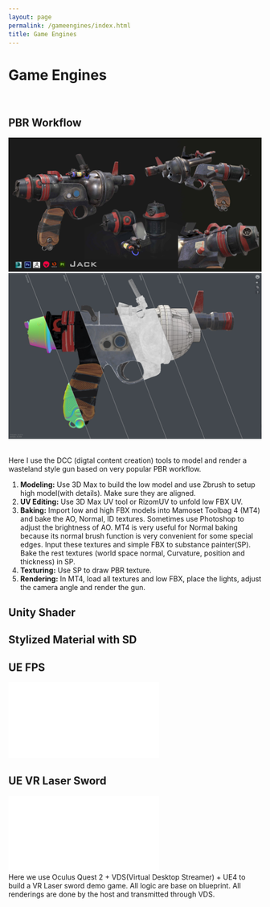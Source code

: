 ```yaml
---
layout: page
permalink: /gameengines/index.html
title: Game Engines
---
```


# Game Engines

<br>

## PBR Workflow

![](images/ge/pbrgun1.jpg)
![](images/ge/pbrgun2.jpg)

<br>Here I use the DCC (digtal content creation) tools to model and render a wasteland style gun based on very popular PBR workflow. 

1. **Modeling:** Use 3D Max to build the low model and use Zbrush to setup high model(with details). Make sure they are aligned.
2. **UV Editing:** Use  3D Max UV tool or RizomUV to unfold low FBX UV.  
3. **Baking:** Import low and high FBX models into Mamoset Toolbag 4 (MT4) and bake the AO, Normal, ID textures. Sometimes use Photoshop to adjust the brightness of AO. MT4 is very useful for Normal baking because its normal brush function is very convenient for some special edges. Input these textures and simple FBX to substance painter(SP).  Bake the rest textures (world space normal, Curvature, position and thickness) in SP. 
4. **Texturing:** Use SP to draw PBR texture. 
5. **Rendering:** In MT4, load all textures and low FBX, place the lights, adjust the camera angle and render the gun. 

## Unity Shader



## Stylized Material with SD

## UE FPS

<iframe src="//player.bilibili.com/player.html?bvid=BV1bP411k7mN&page=1" scrolling="no" border="0" frameborder="no" framespacing="0" allowfullscreen="true"> </iframe>


## UE VR Laser Sword


<iframe src="//player.bilibili.com/player.html?bvid=BV1Q94y1B7RT&page=1" scrolling="no" border="0" frameborder="no" framespacing="0" allowfullscreen="true"> </iframe>

<br>
Here we use Oculus Quest 2 + VDS(Virtual Desktop Streamer) + UE4 to build a VR Laser sword demo game.  All logic are base on blueprint. All renderings are done by the host and transmitted through VDS.









